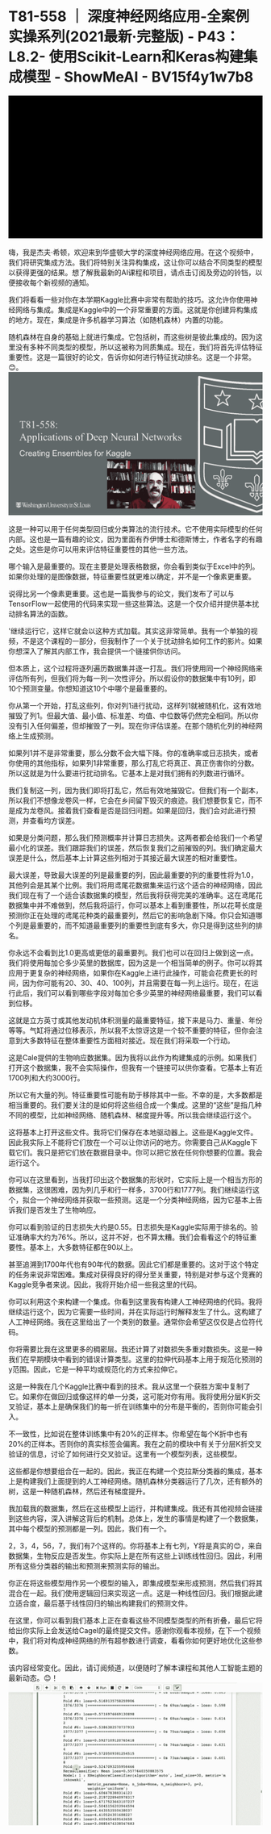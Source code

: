 # T81-558 ｜ 深度神经网络应用-全案例实操系列(2021最新·完整版) - P43：L8.2- 使用Scikit-Learn和Keras构建集成模型 - ShowMeAI - BV15f4y1w7b8

![](img/a5e310b66ad5b4d0e89ea1a7cc4dbf83_0.png)

嗨，我是杰夫·希顿，欢迎来到华盛顿大学的深度神经网络应用。在这个视频中，我们将研究集成方法。我们将特别关注异构集成，这让你可以结合不同类型的模型以获得更强的结果。想了解我最新的AI课程和项目，请点击订阅及旁边的铃铛，以便接收每个新视频的通知。

我们将看看一些对你在本学期Kaggle比赛中非常有帮助的技巧。这允许你使用神经网络与集成。集成是Kaggle中的一个非常重要的方面。这就是你创建异构集成的地方。现在，集成是许多机器学习算法（如随机森林）内置的功能。

随机森林在自身的基础上就进行集成。它包括树，而这些树是彼此集成的。因为这里没有多种不同类型的模型，所以这被称为同质集成。现在，我们将首先评估特征重要性。这是一篇很好的论文，告诉你如何进行特征扰动排名。这是一个非常。😊。![](img/a5e310b66ad5b4d0e89ea1a7cc4dbf83_2.png)

这是一种可以用于任何类型回归或分类算法的流行技术。它不使用实际模型的任何内部。这也是一篇有趣的论文，因为里面有乔伊博士和德斯博士，作者名字的有趣之处。这些是你可以用来评估特征重要性的其他一些方法。

哪个输入是最重要的。现在主要是处理表格数据，你会看到类似于Excel中的列。如果你处理的是图像数据，特征重要性就更难以确定，并不是一个像素更重要。

说得比另一个像素更重要。这也是一篇我参与的论文，我们发布了可以与TensorFlow一起使用的代码来实现一些这些算法。这是一个仅介绍并提供基本扰动排名算法的函数。

'继续运行它，这样它就会以这种方式加载。其实这非常简单。我有一个单独的视频，不是这个课程的一部分，但我制作了一个关于扰动排名如何工作的影片。如果你想深入了解其内部工作，我会提供一个链接供你访问。

但本质上，这个过程将逐列遍历数据集并逐一打乱。我们将使用同一个神经网络来评估所有列，但我们将为每一列一次性评分。所以假设你的数据集中有10列，即10个预测变量。你想知道这10个中哪个是最重要的。

你从第一个开始，打乱这些列，你对列1进行扰动，这样列1就被随机化，这有效地摧毁了列1。但最大值、最小值、标准差、均值、中位数等仍然完全相同。所以你没有引入任何偏差，但却摧毁了一列。现在你评估误差。在那个随机化列的神经网络上生成预测。

如果列1并不是非常重要，那么分数不会大幅下降。你的准确率或日志损失，或者你使用的其他指标，如果列1非常重要，那么打乱它将真正、真正伤害你的分数。所以这就是为什么要进行扰动排名。它基本上是对我们拥有的列数进行循环。

我们复制这一列，因为我们即将打乱它，然后有效地摧毁它。但我们有一个副本，所以我们不想像龙卷风一样，它会在乡间留下毁灭的痕迹。我们想要恢复它，而不是成为龙卷风。接着我们查看是否是回归问题。如果是回归，我们会对此进行预测，并查看均方误差。

如果是分类问题，那么我们预测概率并计算日志损失。这两者都会给我们一个希望最小化的误差。我们跟踪我们的误差，然后恢复我们之前摧毁的列。我们确定最大误差是什么，然后基本上计算这些列相对于其接近最大误差的相对重要性。

最大误差，导致最大误差的列是最重要的列，因此最重要的列的重要性将为1.0，其他列会是其某个比例。我们将用鸢尾花数据集来运行这个适合的神经网络，因此我们现在有了一个适合该数据集的模型，然后我将获得完美的准确率。这在鸢尾花数据集中并不难做到，然后我将运行，你可以基本上看到重要性，所以花萼长度是预测你正在处理的鸢尾花种类的最重要列，然后它的影响急剧下降。你只会知道哪个列是最重要的，而不知道最重要列的重要性到底有多大，你只是得到这些列的排名。

你永远不会看到比1.0更高或更低的最重要列。我们也可以在回归上做到这一点。我们将使用每加仑多少英里的数据库，因为这是一个相当简单的例子。你可以将其应用于更复杂的神经网络，如果你在Kaggle上进行此操作，可能会花费更长的时间，因为你可能有20、30、40、100列，并且需要在每一列上运行。现在，在运行此后，我们可以看到哪些字段对每加仑多少英里的神经网络最重要，我们可以看到位移。

这就是立方英寸或其他发动机体积测量的最重要特征，接下来是马力、重量、年份等等。气缸将通过位移表示，所以我不太惊讶这是一个较不重要的特征，但你会注意到大多数特征在整体重要性方面相对接近。现在我们将采取一个行动。

这是Cale提供的生物响应数据集。因为我将以此作为构建集成的示例。如果我们打开这个数据集，我不会实际操作，但我有一个链接可以供你查看。它基本上有近1700列和大约3000行。

所以它有大量的列。特征重要性可能有助于移除其中一些。不幸的是，大多数都是相当重要的。我们要关注的是如何将这些组合成一个集成。这里的“这些”是指几种不同的模型，比如神经网络、随机森林、梯度提升等。所以我会继续运行这个。

这将基本上打开这些文件。我将它们保存在本地驱动器上。这些是Kaggle文件。因此我实际上不能将它们放在一个可以让你访问的地方。你需要自己从Kaggle下载它们。我只是把它们放在数据目录中。你可以把它放在任何你想要的位置。我会运行这个。

你可以在这里看到，当我打印出这个数据集的形状时，它实际上是一个相当方形的数据集，这很困难，因为列几乎和行一样多，3700行和1777列。我们继续运行这个，拟合一个神经网络并获取一些预测。这是一个分类神经网络，因为它基本上告诉我们是否发生了生物响应。

你可以看到验证的日志损失大约是0.55。日志损失是Kaggle实际用于排名的。验证准确率大约为76%。所以，这并不好，也不算太糟。我们会看看这个的特征重要性。基本上，大多数特征都在90以上。

甚至追溯到1700年代也有90年代的数据。因此它们都是重要的。这对于这个特定的任务来说非常困难。集成对获得良好的得分至关重要，特别是对参与这个竞赛的Kaggle竞争者来说。因此，我将开始介绍一些我这里的代码。

你可以利用这个来构建一个集成。你看到这里我有构建人工神经网络的代码。我将继续运行这个，因为它需要一些时间，并在实际运行时解释发生了什么。这构建了人工神经网络。我在这里给出了一个类别的数量。通常你会希望这仅仅是占位符代码。

你将需要比我在这里更多的稠密层。我还计算了对数损失多重对数损失。这是一种我们在早期模块中看到的错误计算类型。这里的拉伸代码基本上用于规范化预测的y范围。因此，它是一种平均或规范化的方式来拉伸它。

这是一种我在几个Kaggle比赛中看到的技术。我从这里一个获胜方案中复制了它。如果你在做回归或像这样的单一分类，这可能对你有用。我将使用分层K折交叉验证，基本上是确保我们的每一折在训练集中的分布是平衡的，否则你可能会引入。

不一致性，比如说在整体训练集中有20%的正样本。你希望在每个K折中也有20%的正样本。否则你的真实标签会偏离。我在之前的模块中有关于分层K折交叉验证的信息，讨论了如何进行交叉验证。这里有一个模型列表，这些模型。

这些都是你想要组合在一起的。因此，我正在构建一个克拉斯分类器的集成，基本上是构建我们上面提到的人工神经网络。随机森林分类器运行了几次，还有额外的树，这是一种随机森林，然后还有梯度提升。

我加载我的数据集，然后在这些模型上运行，并构建集成。我还有其他视频会链接到这些内容，深入讲解这背后的机制。总体上，发生的事情是构建了一个数据集，其中每个模型的预测都是一列。因此，我们有一个。

2，3，4，56，7，我们有7个这样的。你将基本上有七列，Y将是真实的😊，来自数据集，生物反应是否发生。你实际上是在所有这些上训练线性回归。因此，利用所有这些分类器的输出和预测来预测实际的输出。

你正在将这些模型用作另一个模型的输入，即集成模型来形成预测，然后我们将其混合在一起。我们使用逻辑回归来实现这一点。这是一种线性回归。我们根据此建立适合度，最后基于线性回归的输出构建我们的预测文件。

在这里，你可以看到我们基本上正在查看这些不同模型类型的所有折叠，最后它将给出你实际上会发送给Cagel的最终提交文件。感谢你观看本视频，在下一个视频中，我们将对构成神经网络的所有超参数进行调查，看看你如何更好地优化这些参数。

该内容经常变化。因此，请订阅频道，以便随时了解本课程和其他人工智能主题的最新动态。😊！![](img/a5e310b66ad5b4d0e89ea1a7cc4dbf83_4.png)
